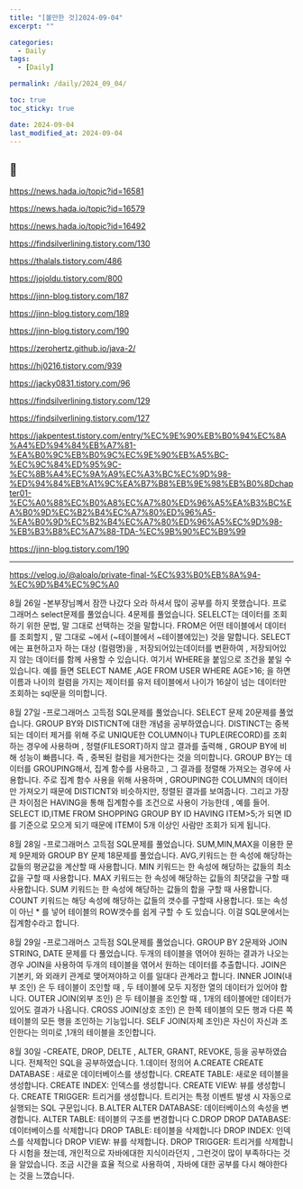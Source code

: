 ```yaml
---
title: "[볼만한 것]2024-09-04"
excerpt: ""

categories:
  - Daily
tags:
  - [Daily]

permalink: /daily/2024_09_04/

toc: true
toc_sticky: true

date: 2024-09-04
last_modified_at: 2024-09-04
---
```


## 🦥
https://news.hada.io/topic?id=16581

https://news.hada.io/topic?id=16579

https://news.hada.io/topic?id=16492

https://findsilverlining.tistory.com/130

https://thalals.tistory.com/486

https://jojoldu.tistory.com/800

https://jinn-blog.tistory.com/187

https://jinn-blog.tistory.com/189

https://jinn-blog.tistory.com/190

https://zerohertz.github.io/java-2/

https://hj0216.tistory.com/939

https://jacky0831.tistory.com/96

https://findsilverlining.tistory.com/129

https://findsilverlining.tistory.com/127

https://jakpentest.tistory.com/entry/%EC%9E%90%EB%B0%94%EC%8A%A4%ED%94%84%EB%A7%81-%EA%B0%9C%EB%B0%9C%EC%9E%90%EB%A5%BC-%EC%9C%84%ED%95%9C-%EC%8B%A4%EC%9A%A9%EC%A3%BC%EC%9D%98-%ED%94%84%EB%A1%9C%EA%B7%B8%EB%9E%98%EB%B0%8Dchapter01-%EC%A0%88%EC%B0%A8%EC%A7%80%ED%96%A5%EA%B3%BC%EA%B0%9D%EC%B2%B4%EC%A7%80%ED%96%A5-%EA%B0%9D%EC%B2%B4%EC%A7%80%ED%96%A5%EC%9D%98-%EB%B3%B8%EC%A7%88-TDA-%EC%9B%90%EC%B9%99

https://jinn-blog.tistory.com/190

----

https://velog.io/@aloalo/private-final-%EC%93%B0%EB%8A%94-%EC%9D%B4%EC%9C%A0

8월 26일
-본부장님꼐서 잠깐 나갔다 오라 하셔서 많이 공부를 하지 못했습니다. 
프로그래머스 select문제를 풀었습니다. 4문제를 풀었습니다.
SELELCT는 데이터를 조회하기 위한 문법, 말 그대로 선택하는 것을 말합니다. FROM은 어떤 테이블에서 데이터를 조회할지 , 말 그대로 ~에서 (~테이블에서 ~테이블에있는) 것을 말합니다. SELECT에는 표현하고자 하는 대상 (컬렴명)을 , 저장되어있는데이터를 변환하여 , 저장되어있지 않는 데이터를 함께 사용할 수 있습니다. 여기서 WHERE을 붙임으로 조건을 붙일 수 있습니다.  예를 들면 SELECT NAME ,AGE FROM USER WHERE AGE>16; 을 하면 이름과 나이의 컬렴을 가지는 제이터를 유저 테이블에서 나이가 16살이 넘는 데이터만 조회하는 sql문을 의미합니다.

8월 27일
-프로그래머스 고득점 SQL문제를 풀었습니다. SELECT 문제 20문제를 풀었습니다. GROUP BY와 DISTICNT에 대한 개념을 공부하였습니다.
DISTINCT는 중복되는 데이터 제거를 위해 주로 UNIQUE한 COLUMN이나 TUPLE(RECORD)를 조회하는 경우에 사용하며 , 정렬(FILESORT)하지 않고 결과를 출력해 , GROUP BY에 비해 성능이 빠릅니다.  즉 , 중복된 컬럼을 제거한다는 것을 의미합니다. 
GROUP BY는 데이터를 GROUPING해서, 집계 함수를 사용하고 , 그 결과를 정렬해 가져오는 경우에 사용합니다. 주로 집계 함수 사용을 위해 사용하며 , GROUPING한 COLUMN의 데이터만 가져오기 때문에 DISTICNT와 비슷하지만, 정렬된 결과를 보여줍니다. 그리고 가장 큰 차이점은  HAVING을 통해 집계함수를 조건으로 사용이 가능한데 , 예를 들어. SELECT ID,ITME FROM SHOPPING GROUP BY ID HAVING ITEM>5;가 되면 ID를 기준으로 모으게 되기 때문에 ITEM이 5개 이상인 사람만 조회가 되게 됩니다.

8월 28일
-프로그래머스 고득점 SQL문제를 풀었습니다. SUM,MIN,MAX을 이용한 문제 9문제와 GROUP BY 문제 18문제를 풀었습니다.
AVG,키워드는 한 속성에 해당하는 값들의 평균값을 계산할 때 사용합니다.
MIN 키워드는 한 속성에 해당하는 값들의 최소값을 구할 때 사용합니다.
MAX 키워드는 한 속성에 해당하는 값들의 최댓값을 구할 때 사용합니다.
SUM 키워드는 한 속성에 해당하는 값들의 합을 구할 때 사용합니다.
COUNT 키워드는 해당 속성에 해당하는 값들의 갯수를 구할때 사용합니다. 또는 속성이 아닌 * 를 넣어 테이블의 ROW갯수를 쉽게 구할 수 도 있습니다.
이걸 SQL문에서는 집계함수라고 합니다.

8월 29일
-프로그래머스 고득점 SQL문제를 풀었습니다. GROUP BY 2문제와 JOIN STRING, DATE 문제를 다 풀었습니다.
두개의 테이블을 엮어야 원하는 결과가 나오는 경우 JOIN을 사용하여 두개의 테이블을 엮어서 원하는 데이터를 추출합니다. JOIN은 기본키, 와 외래키 관계로 맺어져야하고 이를 일대다 관계라고 합니다. 
INNER JOIN(내부 조인) 은 두 테이블이 조인할 때 , 두 테이블에 모두 지정한 열의 데이터가 있어야 합니다.
OUTER JOIN(외부 조인) 은 두 테이블을 조인할 때 , 1개의 테이블에만 데이터가 있어도 결과가 나옵니다.
CROSS JOIN(상호 조인) 은 한쪽 테이블의 모든 행과 다른 쪽 테이블의 모든 행을 조인하는 기능입니다.
SELF JOIN(자체 조인)은 자신이 자신과 조인한다는 의미로 ,1개의 테이블을 조인합니다.

8월 30일
-CREATE, DROP, DELTE , ALTER, GRANT, REVOKE, 등을 공부하였습니다. 
전체적인 SQL을 공부하였습니다.
1.데이터 정의어
A.CREATE
CREATE DATABASE : 새로운 데이터베이스를 생성합니다.
CREATE TABLE: 새로운 테이블을 생성합니다.
CREATE INDEX: 인덱스를 생성합니다.
CREATE VIEW: 뷰를 생성합니다.
CREATE TRIGGER: 트리거를 생성합니다. 트리거는 특정 이벤트 발생 시 자동으로 실행되는 SQL 구문입니다.
B.ALTER
ALTER DATABASE: 데이터베이스의 속성을 변경합니다.
ALTER TABLE: 테이블의 구조를 변경합니다
C.DROP
DROP DATABASE: 데이터베이스를 삭제합니다
DROP TABLE: 테이블을 삭제합니다
DROP INDEX: 인덱스를 삭제합니다
DROP VIEW: 뷰를 삭제합니다.
DROP TRIGGER: 트리거를 삭제합니다
시험을 쳤는데, 개인적으로 자바에대한 지식이라던지 , 그런것이 많이 부족하다는 것을 알았습니다. 조금 시간을 효율 적으로 사용하여 , 자바에 대한 공부를 다시 해야한다는 것을 느꼈습니다.